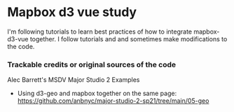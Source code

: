 # Mapbox d3 vue study
I'm following tutorials to learn best practices of how to integrate mapbox-d3-vue together.
I follow tutorials and and sometimes make modifications to the code.


### Trackable credits or original sources of the code
Alec Barrett's MSDV Major Studio 2 Examples 
- Using d3-geo and mapbox together on the same page: https://github.com/anbnyc/major-studio-2-sp21/tree/main/05-geo 
